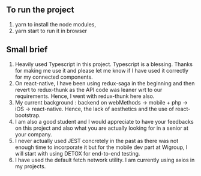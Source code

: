 ## To run the project 
1. yarn to install the node modules,
2. yarn start to run it in browser

## Small brief 
1. Heavily used Typescript in this project.  Typescript is a blessing.  Thanks for making me use it and please let me know if I have used it correctly for my connected       components.
2. On react-native, I have been using redux-saga in the beginning and then revert to redux-thunk as the API code was leaner wrt to our requirements.  Hence, I went with redux-thunk here also.
3. My current background : backend on webMethods -> mobile + php -> iOS -> react-native. Hence, the lack of aesthetics and the use of react-bootstrap.
4. I am also a good student and I would appreciate to have your feedbacks on this project and also what you are actually looking for in a senior at your company.
5. I never actually used JEST concretely in the past as there was not enough time to incorporate it but for the mobile dev part at Wigroup, I will start with using DETOX for end-to-end testing.
6. I have used the default fetch network utility.  I am currently using axios in my projects.

